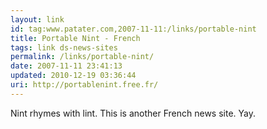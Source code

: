 ```yaml
---
layout: link
id: tag:www.patater.com,2007-11-11:/links/portable-nint
title: Portable Nint - French
tags: link ds-news-sites
permalink: /links/portable-nint/
date: 2007-11-11 23:41:13
updated: 2010-12-19 03:36:44
uri: http://portablenint.free.fr/
---
```

Nint rhymes with lint. This is another French news site. Yay.
